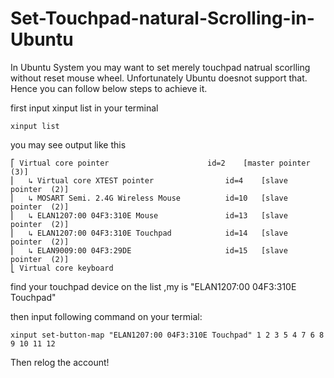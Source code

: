 # Set-Touchpad-natural-Scrolling-in-Ubuntu

In Ubuntu System you may want to set merely touchpad natrual scorlling without reset mouse wheel. Unfortunately Ubuntu doesnot support that. Hence you can follow below steps to achieve it.

first input xinput list in your terminal
```
xinput list

```
you may see output like this

```
⎡ Virtual core pointer                    	id=2	[master pointer  (3)]
⎜   ↳ Virtual core XTEST pointer              	id=4	[slave  pointer  (2)]
⎜   ↳ MOSART Semi. 2.4G Wireless Mouse        	id=10	[slave  pointer  (2)]
⎜   ↳ ELAN1207:00 04F3:310E Mouse             	id=13	[slave  pointer  (2)]
⎜   ↳ ELAN1207:00 04F3:310E Touchpad          	id=14	[slave  pointer  (2)]
⎜   ↳ ELAN9009:00 04F3:29DE                   	id=15	[slave  pointer  (2)]
⎣ Virtual core keyboard    
```
find your touchpad device on the list ,my is  "ELAN1207:00 04F3:310E Touchpad"

then input following command on your termial:
```
xinput set-button-map "ELAN1207:00 04F3:310E Touchpad" 1 2 3 5 4 7 6 8 9 10 11 12

```
Then relog the account!

